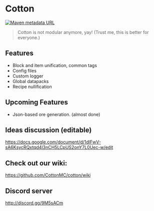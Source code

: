 # Cotton

[![Maven metadata URL](https://img.shields.io/maven-metadata/v/http/server.bbkr.space:8081/artifactory/libs-release/io/github/cottonmc/cotton/cotton/maven-metadata.xml.svg)](http://server.bbkr.space:8081/artifactory/libs-release/io/github/cottonmc/cotton/cotton)

> Cotton is not modular anymore, yay! (Trust me, this is better for everyone.)

## Features
- Block and item unification, common tags
- Config files
- Custom logger
- Global datapacks
- Recipe nullification

## Upcoming Features
- Json-based ore generation. (almost done)

## Ideas discussion (editable)

https://docs.google.com/document/d/1dlFwV-sA6KsycRQxtqd4l3nCH5LCpUS2onY7L0Uec-w/edit

## Check out our wiki:
https://github.com/CottonMC/cotton/wiki

## Discord server
http://discord.gg/9M5sACm

